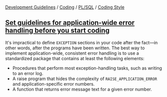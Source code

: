[Development Guidelines](../../../../README.md) / [Coding](../../../../README.md#coding) / [PL/SQL](../../../../README.md#coding_pl_sql) / [Coding Style](../../../../doc/coding/pl_sql/coding_style.md)

## [Set guidelines for application-wide error handling before you start coding](../../../../doc/coding/pl_sql/coding_style.md#ExceptionGuide)

It's impractical to define `EXCEPTION` sections in your code after the fact—in other words, after the programs have been written. The best way to implement application-wide, consistent error handling is to use a standardized package that contains at least the following elements:

- Procedures that perform most exception-handling tasks, such as writing to an error log.
- A raise program that hides the complexity of `RAISE_APPLICATION_ERROR` and application-specific error numbers.
- A function that returns error message text for a given error number.
